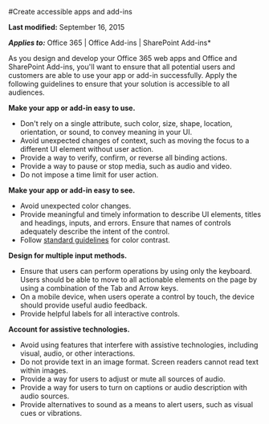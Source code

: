 #Create accessible apps and add-ins

**Last modified:** September 16, 2015

***Applies to:*** Office 365 | Office Add-ins | SharePoint Add-ins*

As you design and develop your Office 365 web apps and Office and SharePoint Add-ins, you'll want to ensure that all potential users and customers are able to use your app or add-in successfully. Apply the following guidelines to ensure that your solution is accessible to all audiences.

**Make your app or add-in easy to use.**

- Don't rely on a single attribute, such color, size, shape, location, orientation, or sound, to convey meaning in your UI.
- Avoid unexpected changes of context, such as moving the focus to a different UI element without user action.
- Provide a way to verify, confirm, or reverse all binding actions.
- Provide a way to pause or stop media, such as audio and video.
- Do not impose a time limit for user action.

**Make your app or add-in easy to see.**

- Avoid unexpected color changes.
- Provide meaningful and timely information to describe UI elements, titles and headings, inputs, and errors. Ensure that names of controls adequately describe the intent of the control.
- Follow [standard guidelines](http://www.w3.org/TR/UNDERSTANDING-WCAG20/visual-audio-contrast-contrast.html) for color contrast.

**Design for multiple input methods.**

- Ensure that users can perform operations by using only the keyboard. Users should be able to move to all actionable elements on the page by using a combination of the Tab and Arrow keys.
- On a mobile device, when users operate a control by touch, the device should provide useful audio feedback.
- Provide helpful labels for all interactive controls. 

**Account for assistive technologies.**

- Avoid using features that interfere with assistive technologies, including visual, audio, or other interactions.
- Do not provide text in an image format. Screen readers cannot read text within images.
- Provide a way for users to adjust or mute all sources of audio.
- Provide a way for users to turn on captions or audio description with audio sources.
- Provide alternatives to sound as a means to alert users, such as visual cues or vibrations.

